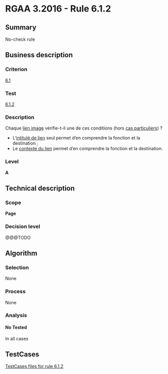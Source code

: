 # RGAA 3.2016 - Rule 6.1.2

## Summary
No-check rule


## Business description

### Criterion
[6.1](http://references.modernisation.gouv.fr/rgaa-accessibilite/2016/criteres.html#crit-6-1)

### Test
[6.1.2](http://references.modernisation.gouv.fr/rgaa-accessibilite/2016/criteres.html#test-6-1-2)

### Description
<div lang="fr">Chaque <a href="http://references.modernisation.gouv.fr/rgaa-accessibilite/glossaire.html#lien-image">lien image</a> v&#xE9;rifie-t-il une de ces conditions (hors <a href="http://references.modernisation.gouv.fr/rgaa-accessibilite/cas-particuliers.html#cp-6-1,6-3" title="Cas particuliers pour le crit&#xE8;re 6.1">cas particuliers</a>)&nbsp;? <ul><li>L&#x2019;<a href="http://references.modernisation.gouv.fr/rgaa-accessibilite/glossaire.html#intitul-de-lien">intitul&#xE9; de lien</a> seul permet d&#x2019;en comprendre la fonction et la destination&nbsp;;</li> <li>Le <a href="http://references.modernisation.gouv.fr/rgaa-accessibilite/glossaire.html#contexte-du-lien">contexte du lien</a> permet d&#x2019;en comprendre la fonction et la destination.</li> </ul></div>

### Level
**A**


## Technical description

### Scope
**Page**

### Decision level
@@@TODO


## Algorithm

### Selection
None

### Process
None

### Analysis

#### No Tested
In all cases


##  TestCases

[TestCases files for rule 6.1.2](https://github.com/Asqatasun/Asqatasun/tree/develop/rules/rules-rgaa3.2016/src/test/resources/testcases/rgaa32016/Rgaa32016Rule060102/)


